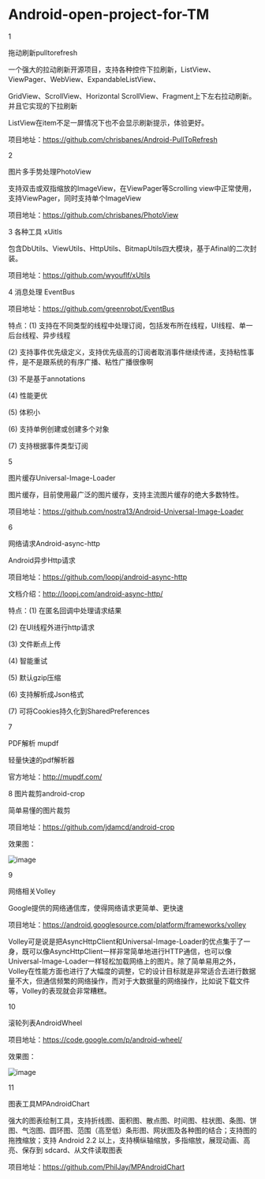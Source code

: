 # Android-open-project-for-TM

1

拖动刷新pulltorefresh

一个强大的拉动刷新开源项目，支持各种控件下拉刷新，ListView、ViewPager、WebView、ExpandableListView、

GridView、ScrollView、Horizontal ScrollView、Fragment上下左右拉动刷新。并且它实现的下拉刷新

ListView在item不足一屏情况下也不会显示刷新提示，体验更好。

项目地址：https://github.com/chrisbanes/Android-PullToRefresh

2

图片多手势处理PhotoView

支持双击或双指缩放的ImageView，在ViewPager等Scrolling view中正常使用，支持ViewPager，同时支持单个ImageView

项目地址：https://github.com/chrisbanes/PhotoView


3
各种工具 xUitls

包含DbUtils、ViewUtils、HttpUtils、BitmapUtils四大模块，基于Afinal的二次封装。

项目地址：https://github.com/wyouflf/xUtils


4
消息处理 EventBus

项目地址：https://github.com/greenrobot/EventBus

特点：(1) 支持在不同类型的线程中处理订阅，包括发布所在线程，UI线程、单一后台线程、异步线程

(2) 支持事件优先级定义，支持优先级高的订阅者取消事件继续传递，支持粘性事件，是不是跟系统的有序广播、粘性广播很像啊

(3) 不是基于annotations

(4) 性能更优

(5) 体积小

(6) 支持单例创建或创建多个对象

(7) 支持根据事件类型订阅


5

图片缓存Universal-Image-Loader

图片缓存，目前使用最广泛的图片缓存，支持主流图片缓存的绝大多数特性。

项目地址：https://github.com/nostra13/Android-Universal-Image-Loader


6

网络请求Android-async-http

Android异步Http请求

项目地址：https://github.com/loopj/android-async-http

文档介绍：http://loopj.com/android-async-http/

特点：(1) 在匿名回调中处理请求结果

(2) 在UI线程外进行http请求

(3) 文件断点上传

(4) 智能重试

(5) 默认gzip压缩

(6) 支持解析成Json格式

(7) 可将Cookies持久化到SharedPreferences

7

PDF解析 mupdf

轻量快速的pdf解析器

官方地址：http://mupdf.com/ 


8
图片裁剪android-crop

简单易懂的图片裁剪

项目地址：https://github.com/jdamcd/android-crop

效果图：

![image](https://raw.githubusercontent.com/jdamcd/android-crop/master/screenshot.png)

9

网络相关Volley

Google提供的网络通信库，使得网络请求更简单、更快速

项目地址：https://android.googlesource.com/platform/frameworks/volley

Volley可是说是把AsyncHttpClient和Universal-Image-Loader的优点集于了一身，既可以像AsyncHttpClient一样非常简单地进行HTTP通信，也可以像Universal-Image-Loader一样轻松加载网络上的图片。除了简单易用之外，Volley在性能方面也进行了大幅度的调整，它的设计目标就是非常适合去进行数据量不大，但通信频繁的网络操作，而对于大数据量的网络操作，比如说下载文件等，Volley的表现就会非常糟糕。



10

滚轮列表AndroidWheel

项目地址：https://code.google.com/p/android-wheel/

效果图：

![image](https://camo.githubusercontent.com/e9a9430ac807dcfcde5ebc407684a8b7459bb9bd/687474703a2f2f6661726d362e737461746963666c69636b722e636f6d2f353533322f31313632313532383738365f323230633034306261355f6f2e6a7067)


11

图表工具MPAndroidChart

强大的图表绘制工具，支持折线图、面积图、散点图、时间图、柱状图、条图、饼图、气泡图、圆环图、范围（高至低）条形图、网状图及各种图的结合；支持图的拖拽缩放；支持 Android 2.2 以上，支持横纵轴缩放，多指缩放，展现动画、高亮、保存到 sdcard、从文件读取图表

项目地址：https://github.com/PhilJay/MPAndroidChart
